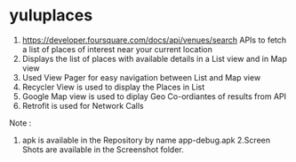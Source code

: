 # yuluplaces


1. https://developer.foursquare.com/docs/api/venues/search APIs to fetch a list of places of interest near your current location
2. Displays the list of places with available details in a List view and in Map view 
3. Used View Pager for easy navigation between List and Map view
4. Recycler View is used to display the Places in List
5. Google Map view is used to diplay Geo Co-ordiantes of results from API
6. Retrofit is used for Network Calls





Note : 
1. apk is available in the Repository by name app-debug.apk
2.Screen Shots are available in the Screenshot folder. 
